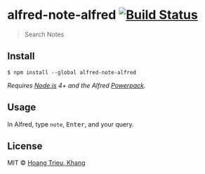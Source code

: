 # alfred-note-alfred [![Build Status](https://travis-ci.org/khanghoang/alfred-note-alfred.svg?branch=master)](https://travis-ci.org/khanghoang/alfred-note-alfred)

> Search Notes


## Install

```
$ npm install --global alfred-note-alfred
```

*Requires [Node.js](https://nodejs.org) 4+ and the Alfred [Powerpack](https://www.alfredapp.com/powerpack/).*


## Usage

In Alfred, type `note`, <kbd>Enter</kbd>, and your query.


## License

MIT © [Hoang Trieu, Khang](http://localhost)
